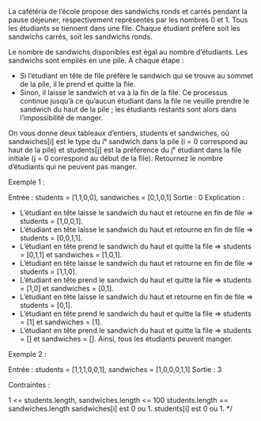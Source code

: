 La cafétéria de l’école propose des sandwichs ronds et carrés pendant la pause déjeuner, respectivement représentés par les nombres 0 et 1. Tous les étudiants se tiennent dans une file. Chaque étudiant préfère soit les sandwichs carrés, soit les sandwichs ronds.

Le nombre de sandwichs disponibles est égal au nombre d’étudiants. Les sandwichs sont empilés en une pile. À chaque étape :

- Si l’étudiant en tête de file préfère le sandwich qui se trouve au sommet de la pile, il le prend et quitte la file.
- Sinon, il laisse le sandwich et va à la fin de la file.
  Ce processus continue jusqu’à ce qu’aucun étudiant dans la file ne veuille prendre le sandwich du haut de la pile ; les étudiants restants sont alors dans l’impossibilité de manger.

On vous donne deux tableaux d’entiers, students et sandwiches, où sandwiches[i] est le type du iᵉ sandwich dans la pile (i = 0 correspond au haut de la pile) et students[j] est la préférence du jᵉ étudiant dans la file initiale (j = 0 correspond au début de la file). Retournez le nombre d’étudiants qui ne peuvent pas manger.

Exemple 1 :

Entrée : students = [1,1,0,0], sandwiches = [0,1,0,1]
Sortie : 0
Explication :

- L’étudiant en tête laisse le sandwich du haut et retourne en fin de file ⇒ students = [1,0,0,1].
- L’étudiant en tête laisse le sandwich du haut et retourne en fin de file ⇒ students = [0,0,1,1].
- L’étudiant en tête prend le sandwich du haut et quitte la file ⇒ students = [0,1,1] et sandwiches = [1,0,1].
- L’étudiant en tête laisse le sandwich du haut et retourne en fin de file ⇒ students = [1,1,0].
- L’étudiant en tête prend le sandwich du haut et quitte la file ⇒ students = [1,0] et sandwiches = [0,1].
- L’étudiant en tête laisse le sandwich du haut et retourne en fin de file ⇒ students = [0,1].
- L’étudiant en tête prend le sandwich du haut et quitte la file ⇒ students = [1] et sandwiches = [1].
- L’étudiant en tête prend le sandwich du haut et quitte la file ⇒ students = [] et sandwiches = [].
  Ainsi, tous les étudiants peuvent manger.

Exemple 2 :

Entrée : students = [1,1,1,0,0,1], sandwiches = [1,0,0,0,1,1]
Sortie : 3

Contraintes :

1 <= students.length, sandwiches.length <= 100
students.length == sandwiches.length
sandwiches[i] est 0 ou 1.
students[i] est 0 ou 1.
\*/
